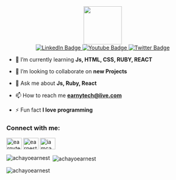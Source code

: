 <div id="header" align="center">
  <img src="https://media.giphy.com/media/M9gbBd9nbDrOTu1Mqx/giphy.gif" width="100"/>
</div>
<div id="badges" align="center">
  <a href="https://www.linkedin.com/in/allanmutisya">
    <img src="https://img.shields.io/badge/LinkedIn-blue?style=for-the-badge&logo=linkedin&logoColor=white" alt="LinkedIn Badge"/>
  </a>
  <a href="https://www.youtube.com/channel/UC8Q788PHLIaED2E8efDJ_Pg">
    <img src="https://img.shields.io/badge/YouTube-red?style=for-the-badge&logo=youtube&logoColor=white" alt="Youtube Badge"/>
  </a>
  <a href="https://twitter.com/Allanmutisya4">
    <img src="https://img.shields.io/badge/Twitter-blue?style=for-the-badge&logo=twitter&logoColor=white" alt="Twitter Badge"/>
  </a>
</div>

- 🌱 I’m currently learning **Js, HTML, CSS, RUBY, REACT**

- 👯 I’m looking to collaborate on **new Projects**

- 💬 Ask me about **Js, Ruby, React**

- 📫 How to reach me **earnytech@live.com**

- ⚡ Fun fact **I love programming**

<h3 align="left">Connect with me:</h3>
<p align="left">
<a href="https://twitter.com/earnytech" target="blank"><img align="center" src="https://raw.githubusercontent.com/rahuldkjain/github-profile-readme-generator/master/src/images/icons/Social/twitter.svg" alt="earnytech" height="30" width="40" /></a>
<a href="https://fb.com/earnestachayo" target="blank"><img align="center" src="https://raw.githubusercontent.com/rahuldkjain/github-profile-readme-generator/master/src/images/icons/Social/facebook.svg" alt="earnestachayo" height="30" width="40" /></a>
<a href="https://instagram.com/iamcahayo" target="blank"><img align="center" src="https://raw.githubusercontent.com/rahuldkjain/github-profile-readme-generator/master/src/images/icons/Social/instagram.svg" alt="iamcahayo" height="30" width="40" /></a>
</p>

<p><img align="left" src="https://github-readme-stats.vercel.app/api/top-langs?username=achayoearnest&show_icons=true&locale=en&layout=compact" alt="achayoearnest" /></p>

<p>&nbsp;<img align="center" src="https://github-readme-stats.vercel.app/api?username=achayoearnest&show_icons=true&locale=en" alt="achayoearnest" /></p>

<p><img align="center" src="https://github-readme-streak-stats.herokuapp.com/?user=achayoearnest&" alt="achayoearnest" /></p>

